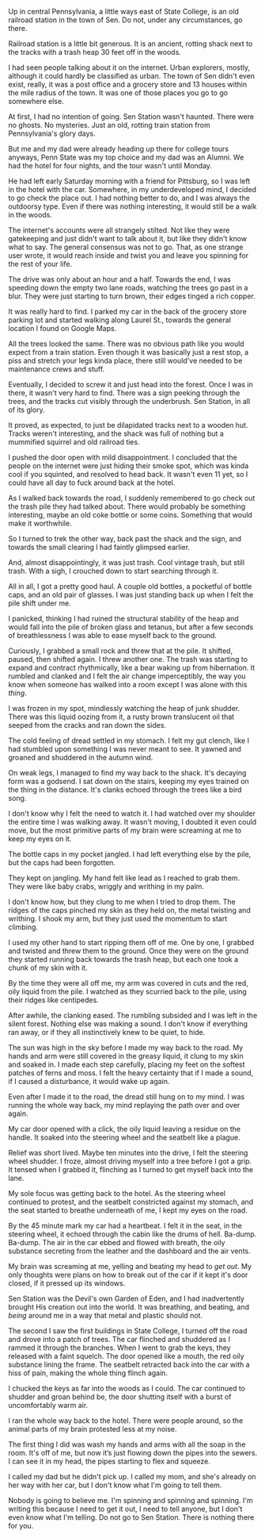 Up in central Pennsylvania, a little ways east of State College, is an old railroad station in the town of Sen. Do not, under any circumstances, go there. 

Railroad station is a little bit generous. It is an ancient, rotting shack next to the tracks with a trash heap 30 feet off in the woods.

I had seen people talking about it on the internet. Urban explorers, mostly, although it could hardly be classified as urban. The town of Sen didn't even exist, really, it was a post office and a grocery store and 13 houses within the mile radius of the town. It was one of those places you go to go somewhere else.

At first, I had no intention of going. Sen Station wasn't haunted. There were no ghosts. No mysteries. Just an old, rotting train station from Pennsylvania's glory days.

But me and my dad were already heading up there for college tours anyways, Penn State was my top choice and my dad was an Alumni. We had the hotel for four nights, and the tour wasn't until Monday.

He had left early Saturday morning with a friend for Pittsburg, so I was left in the hotel with the car. Somewhere, in my underdeveloped mind, I decided to go check the place out. I had nothing better to do, and I was always the outdoorsy type. Even if there was nothing interesting, it would still be a walk in the woods. 

The internet's accounts were all strangely stilted. Not like they were gatekeeping and just didn't want to talk about it, but like they didn't know what to say. The general consensus was not to go. That, as one strange user wrote, it would reach inside and twist you and leave you spinning for the rest of your life. 

The drive was only about an hour and a half. Towards the end, I was speeding down the empty two lane roads, watching the trees go past in a blur. They were just starting to turn brown, their edges tinged a rich copper. 

It was really hard to find. I parked my car in the back of the grocery store parking lot and started walking along Laurel St., towards the general location I found on Google Maps. 

All the trees looked the same. There was no obvious path like you would expect from a train station. Even though it was basically just a rest stop, a piss and stretch your legs kinda place, there still would've needed to be maintenance crews and stuff. 

Eventually, I decided to screw it and just head into the forest. Once I was in there, it wasn't very hard to find. There was a sign peeking through the trees, and the tracks cut visibly through the underbrush. Sen Station, in all of its glory. 

It proved, as expected, to just be dilapidated tracks next to a wooden hut. Tracks weren't interesting, and the shack was full of nothing but a mummified squirrel and old railroad ties.

I pushed the door open with mild disappointment. I concluded that the people on the internet were just hiding their smoke spot, which was kinda cool if you squinted, and resolved to head back. It wasn't even 11 yet, so I could have all day to fuck around back at the hotel.

As I walked back towards the road, I suddenly remembered to go check out the trash pile they had talked about. There would probably be something interesting, maybe an old coke bottle or some coins. Something that would make it worthwhile.

So I turned to trek the other way, back past the shack and the sign, and towards the small clearing I had faintly glimpsed earlier. 

And, almost disappointingly, it was just trash. Cool vintage trash, but still trash. With a sigh, I crouched down to start searching through it.

All in all, I got a pretty good haul. A couple old bottles, a pocketful of bottle caps, and an old pair of glasses. I was just standing back up when I felt the pile shift under me.

I panicked, thinking I had ruined the structural stability of the heap and would fall into the pile of broken glass and tetanus, but after a few seconds of breathlessness I was able to ease myself back to the ground. 

Curiously, I grabbed a small rock and threw that at the pile. It shifted, paused, then shifted again. I threw another one. The trash was starting to expand and contract rhythmically, like a bear waking up from hibernation. It rumbled and clanked and I felt the air change imperceptibly, the way you know when someone has walked into a room except I was alone with this *thing*.

I was frozen in my spot, mindlessly watching the heap of junk shudder. There was this liquid oozing from it, a rusty brown translucent oil that seeped from the cracks and ran down the sides. 

The cold feeling of dread settled in my stomach. I felt my gut clench, like I had stumbled upon something I was never meant to see. It yawned and groaned and shuddered in the autumn wind.

On weak legs, I managed to find my way back to the shack. It's decaying form was a godsend. I sat down on the stairs, keeping my eyes trained on the thing in the distance. It's clanks echoed through the trees like a bird song.

I don't know why I felt the need to watch it. I had watched over my shoulder the entire time I was walking away. It wasn't moving, I doubted it even could move, but the most primitive parts of my brain were screaming at me to keep my eyes on it.

The bottle caps in my pocket jangled. I had left everything else by the pile, but the caps had been forgotten.

They kept on jangling. My hand felt like lead as I reached to grab them. They were like baby crabs, wriggly and writhing in my palm. 

I don't know how, but they clung to me when I tried to drop them. The ridges of the caps pinched my skin as they held on, the metal twisting and writhing. I shook my arm, but they just used the momentum to start climbing.

I used my other hand to start ripping them off of me. One by one, I grabbed and twisted and threw them to the ground. Once they were on the ground they started running back towards the trash heap, but each one took a chunk of my skin with it.

By the time they were all off me, my arm was covered in cuts and the red, oily liquid from the pile. I watched as they scurried back to the pile, using their ridges like centipedes.

After awhile, the clanking eased. The rumbling subsided and I was left in the silent forest. Nothing else was making a sound. I don't know if everything ran away, or if they all instinctively knew to be quiet, to hide.

The sun was high in the sky before I made my way back to the road. My hands and arm were still covered in the greasy liquid, it clung to my skin and soaked in. I made each step carefully, placing my feet on the softest patches of ferns and moss. I felt the heavy certainty that if I made a sound, if I caused a disturbance, it would wake up again.

Even after I made it to the road, the dread still hung on to my mind. I was running the whole way back, my mind replaying the path over and over again.

My car door opened with a click, the oily liquid leaving a residue on the handle. It soaked into the steering wheel and the seatbelt like a plague.

Relief was short lived. Maybe ten minutes into the drive, I felt the steering wheel shudder. I froze, almost driving myself into a tree before I got a grip. It tensed when I grabbed it, flinching as I turned to get myself back into the lane.

My sole focus was getting back to the hotel. As the steering wheel continued to protest, and the seatbelt constricted against my stomach, and the seat started to breathe underneath of me, I kept my eyes on the road.

By the 45 minute mark my car had a heartbeat. I felt it in the seat, in the steering wheel, it echoed through the cabin like the drums of hell. Ba-dump. Ba-dump. The air in the car ebbed and flowed with breath, the oily substance secreting from the leather and the dashboard and the air vents.

My brain was screaming at me, yelling and beating my head to *get out*. My only thoughts were plans on how to break out of the car if it kept it's door closed, if it pressed up its windows. 

Sen Station was the Devil's own Garden of Eden, and I had inadvertently brought His creation out into the world. It was breathing, and beating, and *being* around me in a way that metal and plastic should not.

The second I saw the first buildings in State College, I turned off the road and drove into a patch of trees. The car flinched and shuddered as I rammed it through the branches. When I went to grab the keys, they released with a faint squelch. The door opened like a mouth, the red oily substance lining the frame. The seatbelt retracted back into the car with a hiss of pain, making the whole thing flinch again.

I chucked the keys as far into the woods as I could. The car continued to shudder and groan behind be, the door shutting itself with a burst of uncomfortably warm air. 

I ran the whole way back to the hotel. There were people around, so the animal parts of my brain protested less at my noise. 

The first thing I did was wash my hands and arms with all the soap in the room. It's off of me, but now it’s just flowing down the pipes into the sewers. I can see it in my head, the pipes starting to flex and squeeze.

I called my dad but he didn't pick up. I called my mom, and she's already on her way with her car, but I don't know what I'm going to tell them. 

Nobody is going to believe me. I'm spinning and spinning and spinning. I'm writing this because I need to get it out, I need to tell anyone, but I don't even know what I'm telling. Do not go to Sen Station. There is nothing there for you.
